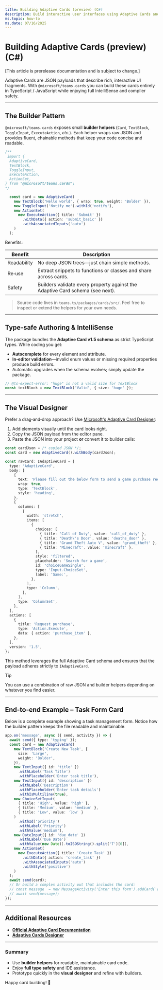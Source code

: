 ```yaml
---
title: Building Adaptive Cards (preview) (C#)
description: Build interactive user interfaces using Adaptive Cards and the Teams AI Library for C#.
ms.topic: how-to
ms.date: 07/16/2025
---
```

# Building Adaptive Cards (preview) (C#)

[This article is prerelease documentation and is subject to change.]

Adaptive Cards are JSON payloads that describe rich, interactive UI fragments.
With `@microsoft/teams.cards` you can build these cards entirely in TypeScript / JavaScript while enjoying full IntelliSense and compiler safety.

---

## The Builder Pattern

`@microsoft/teams.cards` exposes small **builder helpers** (`Card`, `TextBlock`, `ToggleInput`, `ExecuteAction`, _etc._).
Each helper wraps raw JSON and provides fluent, chainable methods that keep your code concise and readable.

```ts
/**
 import {
  AdaptiveCard,
  TextBlock,
  ToggleInput,
  ExecuteAction,
  ActionSet,
} from "@microsoft/teams.cards";
*/

  const card = new AdaptiveCard(
    new TextBlock('Hello world', { wrap: true, weight: 'Bolder' }),
    new ToggleInput('Notify me').withId('notify'),
    new ActionSet(
      new ExecuteAction({ title: 'Submit' })
        .withData({ action: 'submit_basic' })
        .withAssociatedInputs('auto')
    )
  );
```

Benefits:

| Benefit     | Description                                                                   |
| ----------- | ----------------------------------------------------------------------------- |
| Readability | No deep JSON trees—just chain simple methods.                                 |
| Re‑use      | Extract snippets to functions or classes and share across cards.              |
| Safety      | Builders validate every property against the Adaptive Card schema (see next). |

> Source code lives in `teams.ts/packages/cards/src/`. Feel free to inspect or extend the helpers for your own needs.

---

## Type‑safe Authoring & IntelliSense

The package bundles the **Adaptive Card v1.5 schema** as strict TypeScript types.
While coding you get:

- **Autocomplete** for every element and attribute.
- **In‑editor validation**—invalid enum values or missing required properties produce build errors.
- Automatic upgrades when the schema evolves; simply update the package.

```ts
// @ts-expect-error: "huge" is not a valid size for TextBlock
const textBlock = new TextBlock('Valid', { size: 'huge' });
```

---

## The Visual Designer

Prefer a drag‑and‑drop approach? Use [Microsoft's Adaptive Card Designer](https://adaptivecards.microsoft.com/designer.html):

1. Add elements visually until the card looks right.
2. Copy the JSON payload from the editor pane.
3. Paste the JSON into your project **or** convert it to builder calls:

```typescript
const cardJson = /* copied JSON */;
const card = new AdaptiveCard().withBody(cardJson);
```

```ts
const rawCard: IAdaptiveCard = {
  type: 'AdaptiveCard',
  body: [
    {
      text: 'Please fill out the below form to send a game purchase request.',
      wrap: true,
      type: 'TextBlock',
      style: 'heading',
    },
    {
      columns: [
        {
          width: 'stretch',
          items: [
            {
              choices: [
                { title: 'Call of Duty', value: 'call_of_duty' },
                { title: 'Death\'s Door', value: 'deaths_door' },
                { title: 'Grand Theft Auto V', value: 'grand_theft' },
                { title: 'Minecraft', value: 'minecraft' },
              ],
              style: 'filtered',
              placeholder: 'Search for a game',
              id: 'choiceGameSingle',
              type: 'Input.ChoiceSet',
              label: 'Game:',
            },
          ],
          type: 'Column',
        },
      ],
      type: 'ColumnSet',
    },
  ],
  actions: [
    {
      title: 'Request purchase',
      type: 'Action.Execute',
      data: { action: 'purchase_item' },
    },
  ],
  version: '1.5',
};
```

This method leverages the full Adaptive Card schema and ensures that the payload adheres strictly to `IAdaptiveCard`.

> [!TIP]
> You can use a combination of raw JSON and builder helpers depending on whatever you find easier.

---

## End‑to‑end Example – Task Form Card

Below is a complete example showing a task management form. Notice how the builder pattern keeps the file readable and maintainable:

```ts
app.on('message', async ({ send, activity }) => {
  await send({ type: 'typing' });
  const card = new AdaptiveCard(
    new TextBlock('Create New Task', {
      size: 'Large',
      weight: 'Bolder',
    }),
    new TextInput({ id: 'title' })
      .withLabel('Task Title')
      .withPlaceholder('Enter task title'),
    new TextInput({ id: 'description' })
      .withLabel('Description')
      .withPlaceholder('Enter task details')
      .withIsMultiline(true),
    new ChoiceSetInput(
      { title: 'High', value: 'high' },
      { title: 'Medium', value: 'medium' },
      { title: 'Low', value: 'low' }
    )
      .withId('priority')
      .withLabel('Priority')
      .withValue('medium'),
    new DateInput({ id: 'due_date' })
      .withLabel('Due Date')
      .withValue(new Date().toISOString().split('T')[0]),
    new ActionSet(
      new ExecuteAction({ title: 'Create Task' })
        .withData({ action: 'create_task' })
        .withAssociatedInputs('auto')
        .withStyle('positive')
    )
  );
  await send(card);
  // Or build a complex activity out that includes the card:
  // const message  = new MessageActivity('Enter this form').addCard('adaptive', card);
  // await send(message);
});
```

---

## Additional Resources

- [**Official Adaptive Card Documentation**](https://adaptivecards.microsoft.com/)
- [**Adaptive Cards Designer**](https://adaptivecards.microsoft.com/designer.html)

---

### Summary

- Use **builder helpers** for readable, maintainable card code.
- Enjoy **full type safety** and IDE assistance.
- Prototype quickly in the **visual designer** and refine with builders.

Happy card building! 🎉